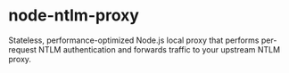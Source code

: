 # node-ntlm-proxy
Stateless, performance-optimized Node.js local proxy that performs per-request NTLM authentication and forwards traffic to your upstream NTLM proxy.
